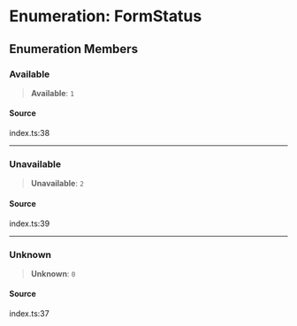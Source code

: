 # Enumeration: FormStatus

## Enumeration Members

### Available

> **Available**: `1`

#### Source

index.ts:38

***

### Unavailable

> **Unavailable**: `2`

#### Source

index.ts:39

***

### Unknown

> **Unknown**: `0`

#### Source

index.ts:37
